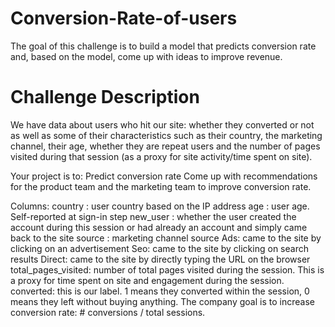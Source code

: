 # Conversion-Rate-of-users
The goal of this challenge is to build a model that predicts conversion rate and, based on the model, come up with ideas to improve revenue.

# Challenge Description
We have data about users who hit our site: whether they converted or not as well as some of their characteristics such as their country, the marketing channel, their age, whether they are repeat users and the number of pages visited during that session (as a proxy for site
activity/time spent on site).

Your project is to:
Predict conversion rate
Come up with recommendations for the product team and the marketing team to improve conversion rate.

Columns:
country : user country based on the IP address
age : user age. Self-reported at sign-in step
new_user : whether the user created the account during this session or had already an
account and simply came back to the site
source : marketing channel source
Ads: came to the site by clicking on an advertisement
Seo: came to the site by clicking on search results
Direct: came to the site by directly typing the URL on the browser
total_pages_visited: number of total pages visited during the session. This is a proxy for
time spent on site and engagement during the session.
converted: this is our label. 1 means they converted within the session, 0 means they left
without buying anything. The company goal is to increase conversion rate: # conversions
/ total sessions.
